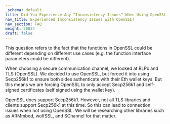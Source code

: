 ```yaml
---
_schema: default
title: Did You Experience Any “Inconsistency Issues” When Using OpenSSL?
nav_title: Experienced Inconsistency Issues with OpenSSL?
nav_section: FAQ
weight: 20034
draft: false
---
```

This question refers to the fact that the functions in OpenSSL could be different depending on different use cases (e.g. the function interface parameters could be different).

When choosing a secure communication channel, we looked at RLPx and TLS (OpenSSL). We decided to use OpenSSL, but forced it into using Secp256k1 to ensure both sides authenticate with their Eth wallet keys. But this means we are forcing OpenSSL to only accept Secp256k1 and self-signed certificates (self signed using the wallet key).

OpenSSL does support Secp256k1. However, not all TLS libraries and clients support Secp256k1 at this time. So this can lead to connection issues when not using OpenSSL. We will be researching other libraries such as ARMmbed, wolfSSL, and SChannel for that matter.